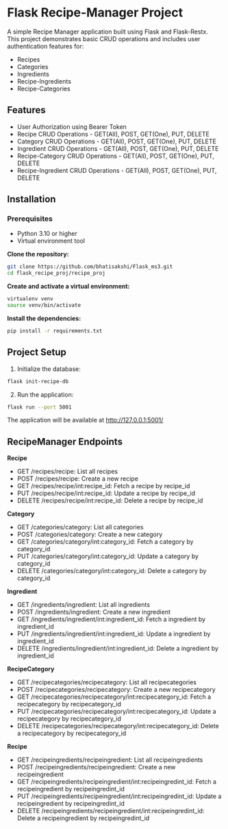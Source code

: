 # Flask Recipe-Manager Project
A simple Recipe Manager application built using Flask and Flask-Restx.<br> This project demonstrates basic CRUD operations and includes user authentication features for:
- Recipes
- Categories
- Ingredients
- Recipe-Ingredients
- Recipe-Categories 


## Features
- User Authorization using Bearer Token
- Recipe CRUD Operations - GET(All), POST, GET(One), PUT, DELETE
- Category CRUD Operations - GET(All), POST, GET(One), PUT, DELETE
- Ingredient CRUD Operations - GET(All), POST, GET(One), PUT, DELETE
- Recipe-Category CRUD Operations - GET(All), POST, GET(One), PUT, DELETE
- Recipe-Ingredient CRUD Operations - GET(All), POST, GET(One), PUT, DELETE 

## Installation

### Prerequisites
- Python 3.10 or higher
- Virtual environment tool

**Clone the repository:**
```bash
git clone https://github.com/bhatisakshi/Flask_ms3.git
cd flask_recipe_proj/recipe_proj
```

**Create and activate a virtual environment:**
```bash
virtualenv venv
source venv/bin/activate 
```

**Install the dependencies:**
```bash
pip install -r requirements.txt
```


## Project Setup

1. Initialize the database:
```bash
flask init-recipe-db
```
2. Run the application:
```bash
flask run --port 5001
```
The application will be available at http://127.0.0.1:5001/


## RecipeManager Endpoints

**Recipe**
- GET /recipes/recipe: List all recipes
- POST /recipes/recipe: Create a new recipe
- GET /recipes/recipe/int:recipe_id: Fetch a recipe by recipe_id
- PUT /recipes/recipe/int:recipe_id: Update a recipe by recipe_id
- DELETE /recipes/recipe/int:recipe_id: Delete a recipe by recipe_id

**Category**
- GET /categories/category: List all categories
- POST /categories/category: Create a new category
- GET /categories/category/int:category_id: Fetch a category by category_id
- PUT /categories/category/int:category_id: Update a category by category_id
- DELETE /categories/category/int:category_id: Delete a category by category_id

**Ingredient**
- GET /ingredients/ingredient: List all ingredients
- POST /ingredients/ingredient: Create a new ingredient
- GET /ingredients/ingredient/int:ingredient_id: Fetch a ingredient by ingredient_id
- PUT /ingredients/ingredient/int:ingredient_id: Update a ingredient by ingredient_id
- DELETE /ingredients/ingredient/int:ingredient_id: Delete a ingredient by ingredient_id

**RecipeCategory**
- GET /recipecategories/recipecategory: List all recipecategories
- POST /recipecategories/recipecategory: Create a new recipecategory
- GET /recipecategories/recipecategory/int:recipecategory_id: Fetch a recipecategory by recipecategory_id
- PUT /recipecategories/recipecategory/int:recipecategory_id: Update a recipecategory by recipecategory_id
- DELETE /recipecategories/recipecategory/int:recipecategory_id: Delete a recipecategory by recipecategory_id

**Recipe**
- GET /recipeingredients/recipeingredient: List all recipeingredients
- POST /recipeingredients/recipeingredient: Create a new recipeingredient
- GET /recipeingredients/recipeingredient/int:recipeingredint_id: Fetch a recipeingredient by recipeingredint_id
- PUT /recipeingredients/recipeingredient/int:recipeingredint_id: Update a recipeingredient by recipeingredint_id
- DELETE /recipeingredients/recipeingredient/int:recipeingredint_id: Delete a recipeingredient by recipeingredint_id


